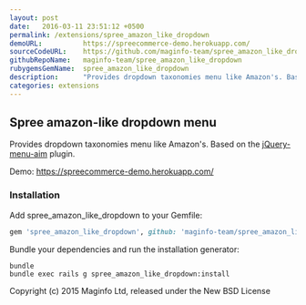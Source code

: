 ```yaml
---
layout: post
date:   2016-03-11 23:51:12 +0500
permalink: /extensions/spree_amazon_like_dropdown
demoURL:          https://spreecommerce-demo.herokuapp.com/
sourceCodeURL:    https://github.com/maginfo-team/spree_amazon_like_dropdown
githubRepoName:   maginfo-team/spree_amazon_like_dropdown
rubygemsGemName:  spree_amazon_like_dropdown
description:      "Provides dropdown taxonomies menu like Amazon's. Based on the jQuery-menu-aim plugin."
categories: extensions
---
```

## Spree amazon-like dropdown menu

Provides dropdown taxonomies menu like Amazon's. Based on the [jQuery-menu-aim](https://github.com/kamens/jQuery-menu-aim) plugin.

Demo: https://spreecommerce-demo.herokuapp.com/

### Installation

Add spree_amazon_like_dropdown to your Gemfile:

```ruby
gem 'spree_amazon_like_dropdown', github: 'maginfo-team/spree_amazon_like_dropdown'
```

Bundle your dependencies and run the installation generator:

```shell
bundle
bundle exec rails g spree_amazon_like_dropdown:install
```

Copyright (c) 2015 Maginfo Ltd, released under the New BSD License
